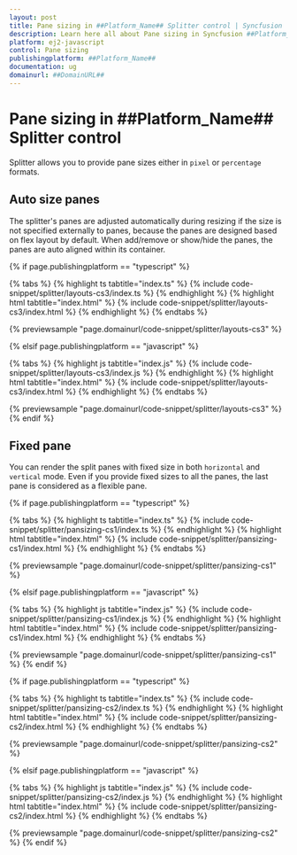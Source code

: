 ```yaml
---
layout: post
title: Pane sizing in ##Platform_Name## Splitter control | Syncfusion
description: Learn here all about Pane sizing in Syncfusion ##Platform_Name## Splitter control of Syncfusion Essential JS 2 and more.
platform: ej2-javascript
control: Pane sizing 
publishingplatform: ##Platform_Name##
documentation: ug
domainurl: ##DomainURL##
---
```


# Pane sizing in ##Platform_Name## Splitter control

Splitter allows you to provide pane sizes either in `pixel` or `percentage` formats.

## Auto size panes

The splitter's panes are adjusted automatically during resizing if the size is not specified externally to panes, because the panes are designed based on flex layout by default. When add/remove or show/hide the panes, the panes are auto aligned within its container.

{% if page.publishingplatform == "typescript" %}

 {% tabs %}
{% highlight ts tabtitle="index.ts" %}
{% include code-snippet/splitter/layouts-cs3/index.ts %}
{% endhighlight %}
{% highlight html tabtitle="index.html" %}
{% include code-snippet/splitter/layouts-cs3/index.html %}
{% endhighlight %}
{% endtabs %}
        
{% previewsample "page.domainurl/code-snippet/splitter/layouts-cs3" %}

{% elsif page.publishingplatform == "javascript" %}

{% tabs %}
{% highlight js tabtitle="index.js" %}
{% include code-snippet/splitter/layouts-cs3/index.js %}
{% endhighlight %}
{% highlight html tabtitle="index.html" %}
{% include code-snippet/splitter/layouts-cs3/index.html %}
{% endhighlight %}
{% endtabs %}

{% previewsample "page.domainurl/code-snippet/splitter/layouts-cs3" %}
{% endif %}

## Fixed pane

You can render the split panes with fixed size in both `horizontal` and `vertical` mode. Even if you provide fixed sizes to all the panes, the last pane is considered as a flexible pane.

{% if page.publishingplatform == "typescript" %}

 {% tabs %}
{% highlight ts tabtitle="index.ts" %}
{% include code-snippet/splitter/pansizing-cs1/index.ts %}
{% endhighlight %}
{% highlight html tabtitle="index.html" %}
{% include code-snippet/splitter/pansizing-cs1/index.html %}
{% endhighlight %}
{% endtabs %}
        
{% previewsample "page.domainurl/code-snippet/splitter/pansizing-cs1" %}

{% elsif page.publishingplatform == "javascript" %}

{% tabs %}
{% highlight js tabtitle="index.js" %}
{% include code-snippet/splitter/pansizing-cs1/index.js %}
{% endhighlight %}
{% highlight html tabtitle="index.html" %}
{% include code-snippet/splitter/pansizing-cs1/index.html %}
{% endhighlight %}
{% endtabs %}

{% previewsample "page.domainurl/code-snippet/splitter/pansizing-cs1" %}
{% endif %}

{% if page.publishingplatform == "typescript" %}

 {% tabs %}
{% highlight ts tabtitle="index.ts" %}
{% include code-snippet/splitter/pansizing-cs2/index.ts %}
{% endhighlight %}
{% highlight html tabtitle="index.html" %}
{% include code-snippet/splitter/pansizing-cs2/index.html %}
{% endhighlight %}
{% endtabs %}
        
{% previewsample "page.domainurl/code-snippet/splitter/pansizing-cs2" %}

{% elsif page.publishingplatform == "javascript" %}

{% tabs %}
{% highlight js tabtitle="index.js" %}
{% include code-snippet/splitter/pansizing-cs2/index.js %}
{% endhighlight %}
{% highlight html tabtitle="index.html" %}
{% include code-snippet/splitter/pansizing-cs2/index.html %}
{% endhighlight %}
{% endtabs %}

{% previewsample "page.domainurl/code-snippet/splitter/pansizing-cs2" %}
{% endif %}